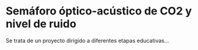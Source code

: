 # Semáforo óptico-acústico de CO2 y nivel de ruido

Se trata de un proyecto dirigido a diferentes etapas educativas...